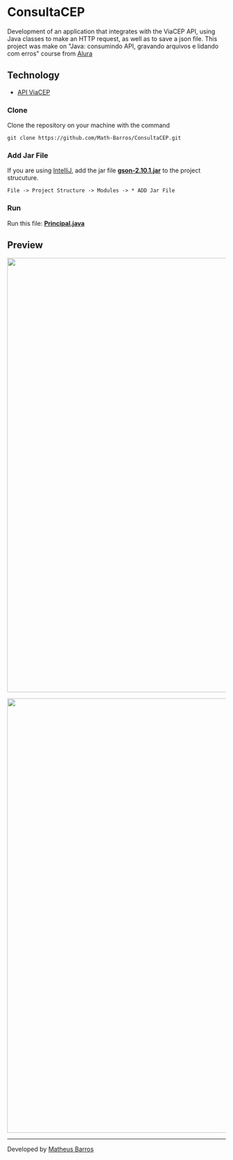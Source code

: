# ConsultaCEP

Development of an application that integrates with the ViaCEP API, using Java classes to make an HTTP request, as well as to save a json file. This project was make on "Java: consumindo API, gravando arquivos e lidando com erros" course from [Alura](https://www.alura.com.br/)

## Technology

- [API ViaCEP](https://viacep.com.br/)

### Clone
Clone the repository on your machine with the command

```git clone https://github.com/Math-Barros/ConsultaCEP.git```

### Add Jar File
If you are using [IntelliJ](https://www.jetbrains.com/pt-br/idea/), add the jar file **[gson-2.10.1.jar](https://github.com/Math-Barros/ConsultaCEP/blob/master/gson/gson-2.10.1.jar)** to the project strucuture.

```
File -> Project Structure -> Modules -> * ADD Jar File
```

### Run

Run this file: **[Principal.java](https://github.com/Math-Barros/ConsultaCEP/blob/master/src/Principal.java)**

## Preview

<p align="center">
  <img src="/preview/Preview1.png" width="1000" />
</p>

<p align="center">
  <img src="/preview/Preview2.png" width="1000" />
</p>

--- 
Developed by [Matheus Barros](https://github.com/Math-Barros)
